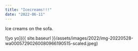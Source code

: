 ```yaml
---
title: "Icecreams!!!"
date: "2022-06-11"
---
```


Ice creams on the sofa.

![yo yo]({{ site.baseurl }}/assets/images/2022/img-20220528-wa00057290260080966190515-scaled.jpeg)
